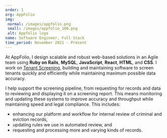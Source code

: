 ```yaml
---
order: 1
org: AppFolio
img:
 normal: /images/appfolio.png
 small: /images/appfolio_100.png
 alt: Appfolio logo
name: Software Engineer, Full Stack
time_period: November 2021 - Present
---
```

At AppFolio, I design scalable and robust web-based solutions in an Agile team using **Ruby on Rails**, **MySQL**, **JavaScript**, **React**, **HTML**, and **CSS**. I work on [Tenant Screening](https://www.appfolio.com/services/tenant-screening), building and maintaining software to screen tenants quickly and efficiently while maintaining maximum possible data accuracy.

I help support the screening pipeline, from requesting for records and data to reviewing and displaying it on a screening report. This means monitoring and updating these systems to improve accuracy and throughput while maintaining speed and legal compliance. This includes:
- enhancing our platform and workflow for internal review of criminal and eviction records,
- updating rules we use in automated review, and
- requesting and processing more and varying kinds of records.